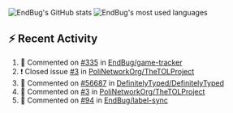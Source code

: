 ![EndBug's GitHub stats](https://github-readme-stats.vercel.app/api?username=endbug&show_icons=true&theme=dark)
![EndBug's most used languages](https://github-readme-stats.vercel.app/api/top-langs/?username=endbug&layout=compact&theme=dark)

## ⚡ Recent Activity

<!--START_SECTION:activity-->
1. 💬 Commented on [#335](https://github.com//EndBug/game-tracker/issues/335) in [EndBug/game-tracker](https://github.com//EndBug/game-tracker)
2. ❗️ Closed issue [#3](https://github.com//PoliNetworkOrg/TheTOLProject/issues/3) in [PoliNetworkOrg/TheTOLProject](https://github.com//PoliNetworkOrg/TheTOLProject)
3. 💬 Commented on [#56687](https://github.com//DefinitelyTyped/DefinitelyTyped/issues/56687) in [DefinitelyTyped/DefinitelyTyped](https://github.com//DefinitelyTyped/DefinitelyTyped)
4. 💬 Commented on [#3](https://github.com//PoliNetworkOrg/TheTOLProject/issues/3) in [PoliNetworkOrg/TheTOLProject](https://github.com//PoliNetworkOrg/TheTOLProject)
5. 💬 Commented on [#94](https://github.com//EndBug/label-sync/issues/94) in [EndBug/label-sync](https://github.com//EndBug/label-sync)
<!--END_SECTION:activity-->
